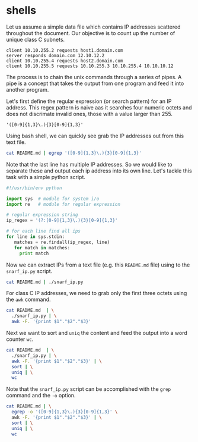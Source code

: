# shells

Let us assume a simple data file which contains IP addresses scattered throughout the document.  Our objective is to count up the number of unique class C subnets.

```text
client 10.10.255.2 requests host1.domain.com
server responds domain.com 12.10.12.2
client 10.10.255.4 requests host2.domain.com
client 10.10.255.5 requests 10.10.255.3 10.10.255.4 10.10.10.12 
```

The process is to chain the unix commands through a series of pipes.  A pipe is a concept that takes the output from one program and feed it into another program.

Let's first define the regular expression (or search pattern) for an IP address. This regex pattern is naive aas it searches four numeric octets and does not discrimate invalid ones, those with a value larger than 255.

```text
'([0-9]{1,3}\.){3}[0-9]{1,3}'
```

Using bash shell, we can quickly see grab the IP addresses out from this text file.

```bash
cat README.md | egrep '([0-9]{1,3}\.){3}[0-9]{1,3}'
```

Note that the last line has multiple IP addresses.  So we would like to separate these and output each ip address into its own line.  Let's tackle this task with a simple python script.

```python
#!/usr/bin/env python

import sys  # module for system i/o
import re   # module for regular expression

# regular expression string
ip_regex = '(?:[0-9]{1,3}\.){3}[0-9]{1,3}'

# for each line find all ips 
for line in sys.stdin:
   matches = re.findall(ip_regex, line)
   for match in matches:
     print match
```

Now we can extract IPs from a text file (e.g. this `README.md` file) using to the `snarf_ip.py` script.

```bash
cat README.md | ./snarf_ip.py 
```

For class C IP addresses, we need to grab only the first three octets using the `awk` command.

```bash
cat README.md  | \
  ./snarf_ip.py | \
  awk -F. '{print $1"."$2"."$3}' 
```

Next we want to sort and `uniq` the content and feed the output into a word counter `wc`.

```bash
cat README.md  | \
  ./snarf_ip.py | \
  awk -F. '{print $1"."$2"."$3}' | \
  sort | \
  uniq | \
  wc
```

Note that the `snarf_ip.py` script can be accomplished with the `grep` command and the `-o` option.

```bash
cat README.md | \
  egrep -o '([0-9]{1,3}\.){3}[0-9]{1,3}' \
  awk -F. '{print $1"."$2"."$3}' | \
  sort | \
  uniq | \
  wc
```
